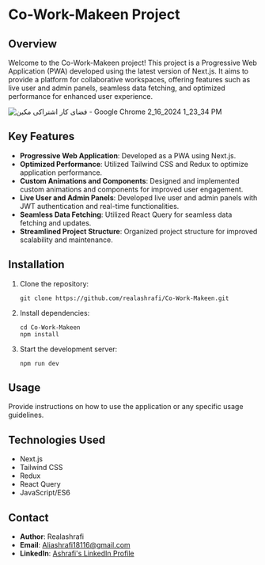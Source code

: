 
# Co-Work-Makeen Project

## Overview

Welcome to the Co-Work-Makeen project! This project is a Progressive Web Application (PWA) developed using the latest version of Next.js. It aims to provide a platform for collaborative workspaces, offering features such as live user and admin panels, seamless data fetching, and optimized performance for enhanced user experience.

![فضای کار اشتراکی مکین - Google Chrome 2_16_2024 1_23_34 PM](https://github.com/realashrafi/Co-Work-Makeen/assets/141350745/7d0dc11d-6558-4ddf-b6dc-89088ed6a506)


## Key Features

- **Progressive Web Application**: Developed as a PWA using Next.js.
- **Optimized Performance**: Utilized Tailwind CSS and Redux to optimize application performance.
- **Custom Animations and Components**: Designed and implemented custom animations and components for improved user engagement.
- **Live User and Admin Panels**: Developed live user and admin panels with JWT authentication and real-time functionalities.
- **Seamless Data Fetching**: Utilized React Query for seamless data fetching and updates.
- **Streamlined Project Structure**: Organized project structure for improved scalability and maintenance.

## Installation

1. Clone the repository:
   ```
   git clone https://github.com/realashrafi/Co-Work-Makeen.git
   ```

2. Install dependencies:
   ```
   cd Co-Work-Makeen
   npm install
   ```

3. Start the development server:
   ```
   npm run dev
   ```

## Usage

Provide instructions on how to use the application or any specific usage guidelines.


## Technologies Used

- Next.js
- Tailwind CSS
- Redux
- React Query
- JavaScript/ES6

## Contact

- **Author**: Realashrafi
- **Email**: Aliashrafi18116@gmail.com 
- **LinkedIn**: [Ashrafi's LinkedIn Profile](https://www.linkedin.com/in/realashrafi/)

